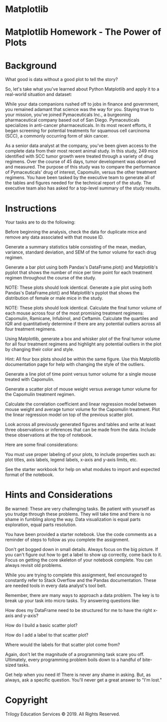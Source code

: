 # Matplotlib

# Matplotlib Homework - The Power of Plots

# Background
What good is data without a good plot to tell the story?

So, let's take what you've learned about Python Matplotlib and apply it to a real-world situation and dataset:



While your data companions rushed off to jobs in finance and government, you remained adamant that science was the way for you. Staying true to your mission, you've joined Pymaceuticals Inc., a burgeoning pharmaceutical company based out of San Diego. Pymaceuticals specializes in anti-cancer pharmaceuticals. In its most recent efforts, it began screening for potential treatments for squamous cell carcinoma (SCC), a commonly occurring form of skin cancer.

As a senior data analyst at the company, you've been given access to the complete data from their most recent animal study. In this study, 249 mice identified with SCC tumor growth were treated through a variety of drug regimens. Over the course of 45 days, tumor development was observed and measured. The purpose of this study was to compare the performance of Pymaceuticals' drug of interest, Capomulin, versus the other treatment regimens. You have been tasked by the executive team to generate all of the tables and figures needed for the technical report of the study. The executive team also has asked for a top-level summary of the study results.

# Instructions
Your tasks are to do the following:

Before beginning the analysis, check the data for duplicate mice and remove any data associated with that mouse ID.

Generate a summary statistics table consisting of the mean, median, variance, standard deviation, and SEM of the tumor volume for each drug regimen.

Generate a bar plot using both Pandas's DataFrame.plot() and Matplotlib's pyplot that shows the number of mice per time point for each treatment regimen throughout the course of the study.

NOTE: These plots should look identical.
Generate a pie plot using both Pandas's DataFrame.plot() and Matplotlib's pyplot that shows the distribution of female or male mice in the study.

NOTE: These plots should look identical.
Calculate the final tumor volume of each mouse across four of the most promising treatment regimens: Capomulin, Ramicane, Infubinol, and Ceftamin. Calculate the quartiles and IQR and quantitatively determine if there are any potential outliers across all four treatment regimens.

Using Matplotlib, generate a box and whisker plot of the final tumor volume for all four treatment regimens and highlight any potential outliers in the plot by changing their color and style.

Hint: All four box plots should be within the same figure. Use this Matplotlib documentation page for help with changing the style of the outliers.

Generate a line plot of time point versus tumor volume for a single mouse treated with Capomulin.

Generate a scatter plot of mouse weight versus average tumor volume for the Capomulin treatment regimen.

Calculate the correlation coefficient and linear regression model between mouse weight and average tumor volume for the Capomulin treatment. Plot the linear regression model on top of the previous scatter plot.

Look across all previously generated figures and tables and write at least three observations or inferences that can be made from the data. Include these observations at the top of notebook.

Here are some final considerations:

You must use proper labeling of your plots, to include properties such as: plot titles, axis labels, legend labels, x-axis and y-axis limits, etc.

See the starter workbook for help on what modules to import and expected format of the notebook.


# Hints and Considerations

Be warned: These are very challenging tasks. Be patient with yourself as you trudge through these problems. They will take time and there is no shame in fumbling along the way. Data visualization is equal parts exploration, equal parts resolution.

You have been provided a starter notebook. Use the code comments as a reminder of steps to follow as you complete the assignment.

Don't get bogged down in small details. Always focus on the big picture. If you can't figure out how to get a label to show up correctly, come back to it. Focus on getting the core skeleton of your notebook complete. You can always revisit old problems.

While you are trying to complete this assignment, feel encouraged to constantly refer to Stack Overflow and the Pandas documentation. These are needed tools in every data analyst's tool belt.

Remember, there are many ways to approach a data problem. The key is to break up your task into micro tasks. Try answering questions like:

How does my DataFrame need to be structured for me to have the right x-axis and y-axis?

How do I build a basic scatter plot?

How do I add a label to that scatter plot?

Where would the labels for that scatter plot come from?

Again, don't let the magnitude of a programming task scare you off. Ultimately, every programming problem boils down to a handful of bite-sized tasks.

Get help when you need it! There is never any shame in asking. But, as always, ask a specific question. You'll never get a great answer to "I'm lost."

# Copyright
Trilogy Education Services © 2019. All Rights Reserved.
